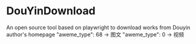 <!--
 * @Description  : 
 * @Date         : 2024/03/04 06:10:31
 * @Author       : Geek-Legend
 * @Version      : 1.0
 * @License      : 
 * @Github       : 
 * @Mail         : geek-legend@qq.com
-->
# DouYinDownload
An open source tool based on playwright to download works from Douyin author's homepage
"aweme_type": 68 -> 图文
"aweme_type": 0 -> 视频
